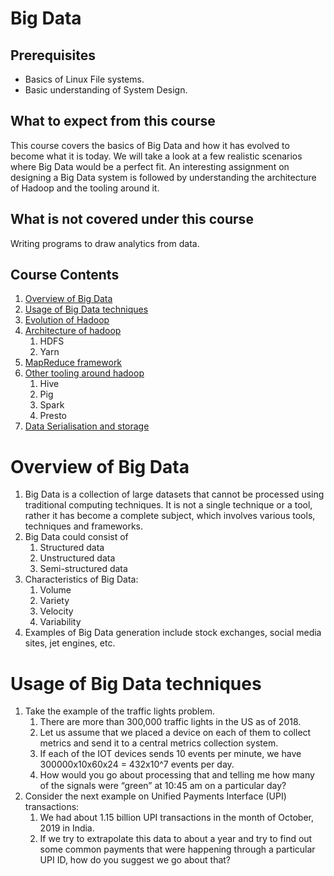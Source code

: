 # Big Data

## Prerequisites

- Basics of Linux File systems.
- Basic understanding of System Design.

## What to expect from this course

This course covers the basics of Big Data and how it has evolved to become what it is today. We will take a look at a few realistic scenarios where Big Data would be a perfect fit. An interesting assignment on designing a Big Data system is followed by understanding the architecture of Hadoop and the tooling around it. 

## What is not covered under this course

Writing programs to draw analytics from data.

## Course Contents

1. [Overview of Big Data](https://linkedin.github.io/school-of-sre/big_data/overview/)
2. [Usage of Big Data techniques](https://linkedin.github.io/school-of-sre/big_data/overview/)
3. [Evolution of Hadoop](https://linkedin.github.io/school-of-sre/big_data/evolution/)
4. [Architecture of hadoop](https://linkedin.github.io/school-of-sre/big_data/architecture/)
    1. HDFS
    2. Yarn
5. [MapReduce framework](https://linkedin.github.io/school-of-sre/big_data/architecture/#mapreduce-framework)
6. [Other tooling around hadoop](https://linkedin.github.io/school-of-sre/big_data/architecture/#other-tooling-around-hadoop)
    1. Hive
    2. Pig
    3. Spark
    4. Presto
7. [Data Serialisation and storage](https://linkedin.github.io/school-of-sre/big_data/architecture/#data-serialisation-and-storage)

# Overview of Big Data

1. Big Data is a collection of large datasets that cannot be processed using traditional computing techniques. It is not a single technique or a tool, rather it has become a complete subject, which involves various tools, techniques and frameworks.
2. Big Data could consist of
    1. Structured data
    2. Unstructured data
    3. Semi-structured data
3. Characteristics of Big Data:
    1. Volume
    2. Variety
    3. Velocity
    4. Variability
4. Examples of Big Data generation include stock exchanges, social media sites, jet engines, etc.


# Usage of Big Data techniques

1. Take the example of the traffic lights problem.
    1. There are more than 300,000 traffic lights in the US as of 2018.
    2. Let us assume that we placed a device on each of them to collect metrics and send it to a central metrics collection system.
    3. If each of the IOT devices sends 10 events per minute, we have 300000x10x60x24 = 432x10^7 events per day.
    4. How would you go about processing that and telling me how many of the signals were “green” at 10:45 am on a particular day?
2. Consider the next example on Unified Payments Interface (UPI) transactions:
    1. We had about 1.15 billion UPI transactions in the month of October, 2019 in India.
    12. If we try to extrapolate this data to about a year and try to find out some common payments that were happening through a particular UPI ID, how do you suggest we go about that?
